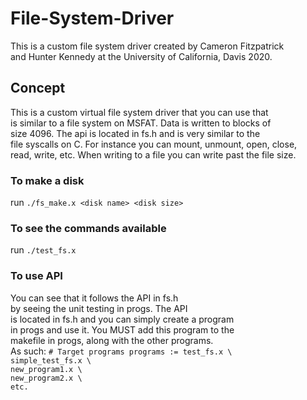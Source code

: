 # File-System-Driver
This is a custom file system driver created by Cameron Fitzpatrick  
and Hunter Kennedy at the University of California, Davis 2020.  

## Concept  
This is a custom virtual file system driver that you can use that  
is similar to a file system on MSFAT. Data is written to blocks of  
size 4096. The api is located in fs.h and is very similar to the  
file syscalls on C. For instance you can mount, unmount, open, close,  
read, write, etc. When writing to a file you can write past the file size.  


### To make a disk  
run `./fs_make.x <disk name> <disk size>`  

### To see the commands available  
run `./test_fs.x`  

### To use API  
You can see that it follows the API in fs.h  
by seeing the unit testing in progs. The API  
is located in fs.h and you can simply create a program  
in progs and use it. You MUST add this program to the  
makefile in progs, along with the other programs.  
As such:   `# Target programs
programs := test_fs.x \`  
	`simple_test_fs.x \`  
  	`new_program1.x \`  
  	`new_program2.x \`  
  	`etc.`  
